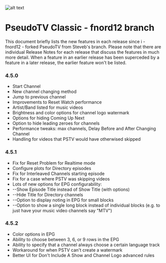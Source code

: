 ![alt text](https://github.com/fnord12/script.pseudotv/blob/master/resources/images/Default.png?raw=true "PseudoTV Logo")

PseudoTV Classic - fnord12 branch
======

This document briefly lists the new features in each release since i - fnord12 - forked PseudoTV from Steveb's branch.  Please note that there are individual Release Notes for each release that discuss the features in much more detail.  When a feature in an earlier release has been superceded by a feature in a later release, the earlier feature won't be listed.

### 4.5.0
* Start Channel
* New channel changing method
* Jump to previous channel
* Improvements to Reset Watch performance
* Artist/Band listed for music videos
* Brightness and color options for channel logo watermark
* Options for hiding Coming Up Next
* Option to hide leading zeroes for channels
* Performance tweaks: max channels, Delay Before and After Changing Channel
* Handling for videos that PSTV would have otherwised skipped

### 4.5.1
* Fix for Reset Problem for Realtime mode
* Configure plots for Directory episodes
* Fix for Interleaved Channels starting episode
* Fix for a case where PSTV was skipping videos
* Lots of new options for EPG configurability:
* --Show Episode Title instead of Show Title (with options)
* --Hide Title for Directory channels
* --Option to display noting in EPG for small blocks
* --Option to show a single long block instead of individual blocks (e.g. to just have your music video channels say "MTV")

### 4.5.2
* Color options in EPG
* Ability to choose between 3, 6, or 9 rows in the EPG
* Ability to specify that a channel always choose a certain language track
* Workaround for when PSTV can't create a watermark
* Better UI for Don't Include A Show and Channel Logo advanced rules
